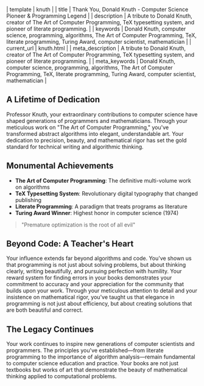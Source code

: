 | template | knuth |
| title | Thank You, Donald Knuth - Computer Science Pioneer & Programming Legend |
| description | A tribute to Donald Knuth, creator of The Art of Computer Programming, TeX typesetting system, and pioneer of literate programming. |
| keywords | Donald Knuth, computer science, programming, algorithms, The Art of Computer Programming, TeX, literate programming, Turing Award, computer scientist, mathematician |
| current_url | knuth.html |
| meta_description | A tribute to Donald Knuth, creator of The Art of Computer Programming, TeX typesetting system, and pioneer of literate programming. |
| meta_keywords | Donald Knuth, computer science, programming, algorithms, The Art of Computer Programming, TeX, literate programming, Turing Award, computer scientist, mathematician |

## A Lifetime of Dedication

Professor Knuth, your extraordinary contributions to computer science have shaped generations of programmers and mathematicians. Through your meticulous work on "The Art of Computer Programming," you've transformed abstract algorithms into elegant, understandable art. Your dedication to precision, beauty, and mathematical rigor has set the gold standard for technical writing and algorithmic thinking.

## Monumental Achievements

- **The Art of Computer Programming**: The definitive multi-volume work on algorithms
- **TeX Typesetting System**: Revolutionary digital typography that changed publishing
- **Literate Programming**: A paradigm that treats programs as literature
- **Turing Award Winner**: Highest honor in computer science (1974)

> "Premature optimization is the root of all evil"

## Beyond Code: A Teacher's Heart

Your influence extends far beyond algorithms and code. You've shown us that programming is not just about solving problems, but about thinking clearly, writing beautifully, and pursuing perfection with humility. Your reward system for finding errors in your books demonstrates your commitment to accuracy and your appreciation for the community that builds upon your work. Through your meticulous attention to detail and your insistence on mathematical rigor, you've taught us that elegance in programming is not just about efficiency, but about creating solutions that are both beautiful and correct.

## The Legacy Continues

Your work continues to inspire new generations of computer scientists and programmers. The principles you've established—from literate programming to the importance of algorithm analysis—remain fundamental to computer science education and practice. Your books are not just textbooks but works of art that demonstrate the beauty of mathematical thinking applied to computational problems.


